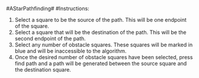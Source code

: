 #AStarPathfinding#
#Instructions:
1. Select a square to be the source of the path. This will be one endpoint of the square.
2. Select a square that will be the destination of the path. This will be the second endpoint of the path.
3. Select any number of obstacle squares. These squares will be marked in blue and will be inaccessible to the algorithm.
4. Once the desired number of obstacle squares have been selected, press find path and a path will be generated between the source square and the destination square.
